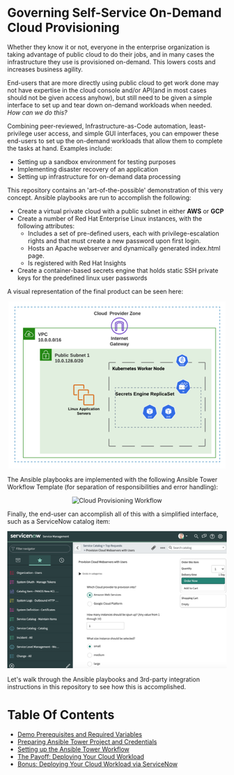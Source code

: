 # Governing Self-Service On-Demand Cloud Provisioning

Whether they know it or not, everyone in the enterprise organization is taking advantage of public cloud to do their jobs, and in many cases the infrastructure they use is provisioned on-demand. This lowers costs and increases business agility.

End-users that are more directly using public cloud to get work done may not have expertise in the cloud console and/or API(and in most cases should not be given access anyhow), but still need to be given a simple interface to set up and tear down on-demand workloads when needed. *How can we do this?*

Combining peer-reviewed, Infrastructure-as-Code automation, least-privilege user access, and simple GUI interfaces, you can empower these end-users to set up the on-demand workloads that allow them to complete the tasks at hand. Examples include:
- Setting up a sandbox environment for testing purposes
- Implementing disaster recovery of an application
- Setting up infrastructure for on-demand data processing

This repository contains an 'art-of-the-possible' demonstration of this very concept. Ansible playbooks are run to accomplish the following:
- Create a virtual private cloud with a public subnet in either **AWS** or **GCP**
- Create a number of Red Hat Enterprise Linux instances, with the following attributes:
  - Includes a set of pre-defined users, each with privilege-escalation rights and that must create a new password upon first login.
  - Hosts an Apache webserver and dynamically generated index.html page.
  - Is registered with Red Hat Insights
- Create a container-based secrets engine that holds static SSH private keys for the predefined linux user passwords

A visual representation of the final product can be seen here:

<p align="center">
<img src="images/cloud_infrastructure.png" alt="Cloud Infrastructure"
	title="Cloud Infrastructure" width="500" />
</p>

The Ansible playbooks are implemented with the following Ansible Tower Workflow Template (for separation of responsibilities and error handling):

<p align="center">
<img src="images/cloud_workflow.gif" alt="Cloud Provisioning Workflow"
	title="Cloud Provisioning Workflow" width="700" />
</p>

Finally, the end-user can accomplish all of this with a simplified interface, such as a ServiceNow catalog item:

<p align="center">
<img src="images/snow_cloud_catalog.png" alt="ServiceNow Catalog Item"
	title="ServiceNow Catalog Item" width="800" />
</p>

Let's walk through the Ansible playbooks and 3rd-party integration instructions in this repository to see how this is accomplished.

# Table Of Contents
- [Demo Prerequisites and Required Variables](readme/prereqs_and_vars.md)
- [Preparing Ansible Tower Project and Credentials](readme/tower_setup.md)
- [Setting up the Ansible Tower Workflow](readme/tower_workflow.md)
- [The Payoff: Deploying Your Cloud Workload](readme/workflow_kickoff.md)
- [Bonus: Deploying Your Cloud Workload via ServiceNow](readme/snow_integration.md)

